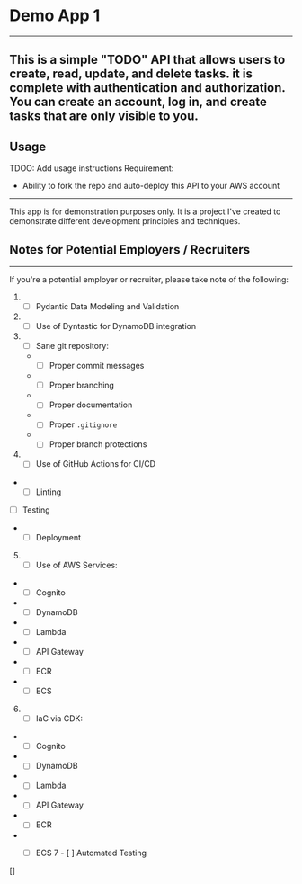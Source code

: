 # Demo App 1

---
This is a simple "TODO" API that allows users to create, read, update, and delete tasks.
it is complete with authentication and authorization.
You can create an account, log in, and create tasks that are only visible to you.
---

## Usage
TDOO: Add usage instructions
Requirement:
* Ability to fork the repo and auto-deploy this API to your AWS account

---

This app is for demonstration purposes only.
It is a project I've created to demonstrate different development principles and techniques.

## Notes for Potential Employers / Recruiters
---

If you're a potential employer or recruiter, please take note of the following:
1. - [ ] Pydantic Data Modeling and Validation
2. - [ ] Use of Dyntastic for DynamoDB integration
3. - [ ] Sane git repository:
   * - [ ] Proper commit messages
   * - [ ] Proper branching
   * - [ ] Proper documentation
   * - [ ] Proper `.gitignore`
   * - [ ] Proper branch protections
4.  - [ ] Use of GitHub Actions for CI/CD
   * - [ ]  Linting
   - [ ] Testing
   * - [ ]  Deployment
5.  - [ ] Use of AWS Services:
   * - [ ]  Cognito
   * - [ ]  DynamoDB
   * - [ ]  Lambda
   * - [ ]  API Gateway
   * - [ ]  ECR
   * - [ ]  ECS
6.  - [ ] IaC via CDK:
   * - [ ]  Cognito
   * - [ ]  DynamoDB
   * - [ ]  Lambda
   * - [ ]  API Gateway
   * - [ ]  ECR
   * - [ ]  ECS
7  - [ ] Automated Testing


[]